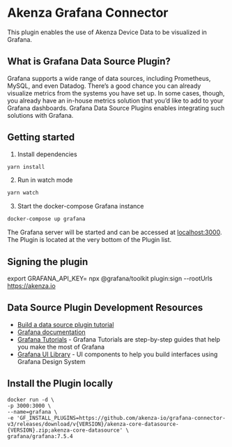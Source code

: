 # Akenza Grafana Connector

This plugin enables the use of Akenza Device Data to be visualized in Grafana.

## What is Grafana Data Source Plugin?

Grafana supports a wide range of data sources, including Prometheus, MySQL, and even Datadog. There’s a good chance you can already visualize metrics from the systems you have set up. In some cases, though, you already have an in-house metrics solution that you’d like to add to your Grafana dashboards. Grafana Data Source Plugins enables integrating such solutions with Grafana.

## Getting started

1. Install dependencies
```BASH
yarn install
```
2. Run in watch mode
```BASH
yarn watch
```
3. Start the docker-compose Grafana instance
```BASH
docker-compose up grafana
```
The Grafana server will be started and can be accessed at [localhost:3000](). The Plugin is located at the very bottom of the Plugin list.

## Signing the plugin

export GRAFANA_API_KEY=<grafana-api-key>
npx @grafana/toolkit plugin:sign --rootUrls https://akenza.io

## Data Source Plugin Development Resources
- [Build a data source plugin tutorial](https://grafana.com/tutorials/build-a-data-source-plugin)
- [Grafana documentation](https://grafana.com/docs/)
- [Grafana Tutorials](https://grafana.com/tutorials/) - Grafana Tutorials are step-by-step guides that help you make the most of Grafana
- [Grafana UI Library](https://developers.grafana.com/ui) - UI components to help you build interfaces using Grafana Design System

## Install the Plugin locally

```
docker run -d \
-p 3000:3000 \
--name=grafana \
-e 'GF_INSTALL_PLUGINS=https://github.com/akenza-io/grafana-connector-v3/releases/download/v{VERSION}/akenza-core-datasource-{VERSION}.zip;akenza-core-datasource' \
grafana/grafana:7.5.4
```